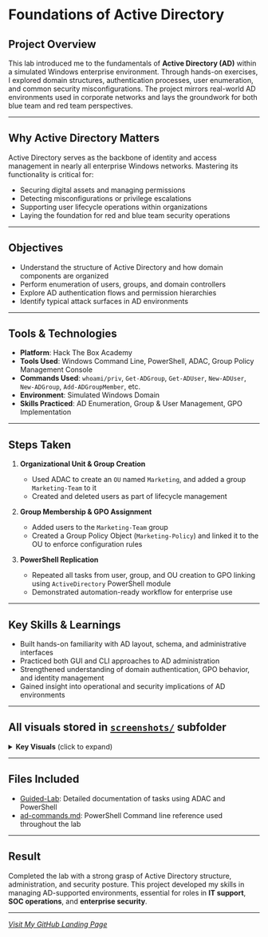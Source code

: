 # Foundations of Active Directory

## Project Overview
This lab introduced me to the fundamentals of **Active Directory (AD)** within a simulated Windows enterprise environment. Through hands-on exercises, I explored domain structures, authentication processes, user enumeration, and common security misconfigurations. The project mirrors real-world AD environments used in corporate networks and lays the groundwork for both blue team and red team perspectives.

---

## Why Active Directory Matters
Active Directory serves as the backbone of identity and access management in nearly all enterprise Windows networks. Mastering its functionality is critical for:
- Securing digital assets and managing permissions
- Detecting misconfigurations or privilege escalations
- Supporting user lifecycle operations within organizations
- Laying the foundation for red and blue team security operations

---

## Objectives
- Understand the structure of Active Directory and how domain components are organized  
- Perform enumeration of users, groups, and domain controllers  
- Explore AD authentication flows and permission hierarchies  
- Identify typical attack surfaces in AD environments

---

## Tools & Technologies
- **Platform**: Hack The Box Academy  
- **Tools Used**: Windows Command Line, PowerShell, ADAC, Group Policy Management Console  
- **Commands Used**: `whoami/priv`, `Get-ADGroup`, `Get-ADUser`, `New-ADUser`, `New-ADGroup`, `Add-ADGroupMember`, etc.  
- **Environment**: Simulated Windows Domain  
- **Skills Practiced**: AD Enumeration, Group & User Management, GPO Implementation

---

## Steps Taken

1. **Organizational Unit & Group Creation**
   - Used ADAC to create an `OU` named `Marketing`, and added a group `Marketing-Team` to it  
   - Created and deleted users as part of lifecycle management

2. **Group Membership & GPO Assignment**
   - Added users to the `Marketing-Team` group  
   - Created a Group Policy Object (`Marketing-Policy`) and linked it to the OU to enforce configuration rules

3. **PowerShell Replication**
   - Repeated all tasks from user, group, and OU creation to GPO linking using `ActiveDirectory` PowerShell module  
   - Demonstrated automation-ready workflow for enterprise use

---

## Key Skills & Learnings
- Built hands-on familiarity with AD layout, schema, and administrative interfaces  
- Practiced both GUI and CLI approaches to AD administration  
- Strengthened understanding of domain authentication, GPO behavior, and identity management  
- Gained insight into operational and security implications of AD environments


---

## All visuals stored in [`screenshots/`](screenshots/) subfolder

<details>
<summary><strong> Key Visuals</strong> (click to expand)</summary>

- **OU Creation**
  
![OU Creation](screenshots/create-ou-adac.png)
  
- **User Management**
  
![User Management](screenshots/add-user-adac.png)
  
- **Group Policy Applied**
  
![Group Policy Applied](screenshots/gpmc-password-policy-confirm.png)

</details>

---

## Files Included

- [Guided-Lab](/Guided-Lab/AD-Fundamentals.md): Detailed documentation of tasks using ADAC and PowerShell  
- [ad-commands.md](/Guided-Lab/AD-Commands.md): PowerShell Command line reference used throughout the lab  

---

## Result
Completed the lab with a strong grasp of Active Directory structure, administration, and security posture. This project developed my skills in managing AD-supported environments, essential for roles in **IT support**, **SOC operations**, and **enterprise security**.

---

*[Visit My GitHub Landing Page](https://github.com/Jovaan-Whitton)*
